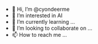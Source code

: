 - 👋 Hi, I’m @cyondeerme
- 👀 I’m interested in AI
- 🌱 I’m currently learning ...
- 💞️ I’m looking to collaborate on ...
- 📫 How to reach me ...

<!---
cyondeerme/cyondeerme is a ✨ special ✨ repository because its `README.md` (this file) appears on your GitHub profile.
You can click the Preview link to take a look at your changes.
--->
